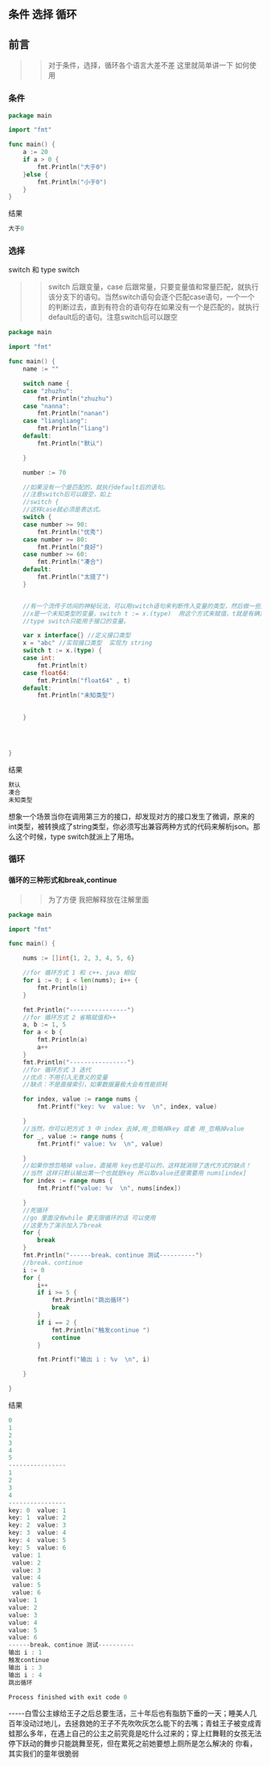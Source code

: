 ## 条件 选择 循环
## 前言
>> 对于条件，选择，循环各个语言大差不差 这里就简单讲一下 如何使用

### 条件
````go
package main

import "fmt"

func main() {
	a := 20
	if a > 0 {
		fmt.Println("大于0")
	}else {
		fmt.Println("小于0")
	}
}


````
结果
````go
大于0
````

### 选择
switch 和 type switch
>> switch 后跟变量，case 后跟常量，只要变量值和常量匹配，就执行该分支下的语句。当然switch语句会逐个匹配case语句，一个一个的判断过去，直到有符合的语句存在如果没有一个是匹配的，就执行default后的语句。注意switch后可以跟空

````go
package main

import "fmt"

func main() {
	name := ""

	switch name {
	case "zhuzhu":
		fmt.Println("zhuzhu")
	case "nanna":
		fmt.Println("nanan")
	case "liangliang":
		fmt.Println("liang")
	default:
		fmt.Println("默认")

	}

	number := 70

	//如果没有一个是匹配的，就执行default后的语句。
	//注意switch后可以跟空，如上
	//switch {
	//这样case就必须是表达式。
	switch {
	case number >= 90:
		fmt.Println("优秀")
	case number >= 80:
		fmt.Println("良好")
	case number >= 60:
		fmt.Println("凑合")
	default:
		fmt.Println("太搓了")
	}


	//有一个流传于坊间的神秘玩法，可以用switch语句来判断传入变量的类型，然后做一些羞羞的事情。
	//x是一个未知类型的变量，switch t := x.(type)  用这个方式来赋值，t就是有确定类型的变量。
	//type switch只能用于接口的变量。

	var x interface{} //定义接口类型
	x = "abc" //实现接口类型  实现为 string
	switch t := x.(type) {
	case int:
		fmt.Println(t)
	case float64:
		fmt.Println("float64" , t)
	default:
		fmt.Println("未知类型")

	
	}




}

````
结果
````go
默认
凑合
未知类型
````
想象一个场景当你在调用第三方的接口，却发现对方的接口发生了微调，原来的int类型，被转换成了string类型，你必须写出兼容两种方式的代码来解析json。那么这个时候，type switch就派上了用场。


### 循环

#### 循环的三种形式和break,continue
>> 为了方便 我把解释放在注解里面
````go
package main

import "fmt"

func main() {

	nums := []int{1, 2, 3, 4, 5, 6}

	//for 循环方式 1 和 c++、java 相似
	for i := 0; i < len(nums); i++ {
		fmt.Println(i)
	}

	fmt.Println("----------------")
	//for 循环方式 2 省略赋值和++
	a, b := 1, 5
	for a < b {
		fmt.Println(a)
		a++
	}
	fmt.Println("----------------")
	//for 循环方式 3 迭代
	//优点：不用引入无意义的变量
	//缺点：不是直接索引，如果数据量极大会有性能损耗

	for index, value := range nums {
		fmt.Printf("key: %v  value: %v  \n", index, value)

	}
	//当然，你可以把方式 3 中 index 去掉,用_忽略掉key 或者 用_忽略掉value
	for _, value := range nums {
		fmt.Printf(" value: %v  \n", value)

	}
	//如果你想忽略掉 value，直接用 key也是可以的，这样就消除了迭代方式的缺点！
	//当然 这样只默认输出第一个也就是key 所以取value还是需要用 nums[index]
	for index := range nums {
		fmt.Printf("value: %v  \n", nums[index])

	}
	//死循环
	//go 里面没有while 要无限循环的话 可以使用
	//这里为了演示加入了break
	for {
		break
	}
	fmt.Println("------break、continue 测试----------")
	//break、continue
	i := 0
	for {
		i++
		if i >= 5 {
			fmt.Println("跳出循环")
			break
		}
		if i == 2 {
			fmt.Println("触发continue ")
			continue
		}

		fmt.Printf("输出 i : %v  \n", i)

	}

}

````
结果
````go
0
1
2
3
4
5
----------------
1
2
3
4
----------------
key: 0  value: 1  
key: 1  value: 2  
key: 2  value: 3  
key: 3  value: 4  
key: 4  value: 5  
key: 5  value: 6  
 value: 1  
 value: 2  
 value: 3  
 value: 4  
 value: 5  
 value: 6  
value: 1  
value: 2  
value: 3  
value: 4  
value: 5  
value: 6  
------break、continue 测试----------
输出 i : 1  
触发continue 
输出 i : 3  
输出 i : 4  
跳出循环

Process finished with exit code 0

````


-----白雪公主嫁给王子之后总要生活，三十年后也有脂肪下垂的一天；睡美人几百年没动过地儿，去拯救她的王子不先吹吹灰怎么能下的去嘴；青蛙王子被变成青蛙那么多年，在遇上自己的公主之前究竟是吃什么过来的；穿上红舞鞋的女孩无法停下跃动的舞步只能跳舞至死，但在累死之前她要想上厕所是怎么解决的
你看，其实我们的童年很脆弱



